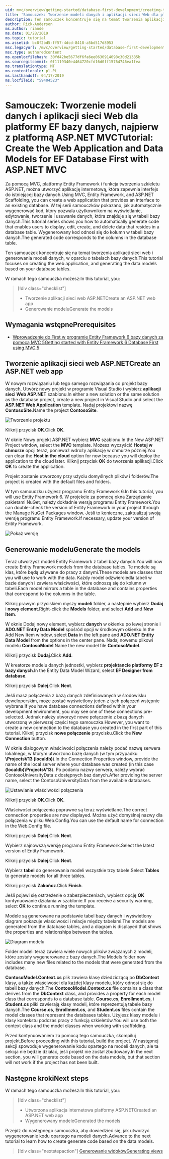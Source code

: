 ```yaml
---
uid: mvc/overview/getting-started/database-first-development/creating-the-web-application
title: 'Samouczek: Tworzenie modeli danych i aplikacji sieci Web dla platformy EF bazy danych, najpierw z platformą ASP.NET MVC'
description: Ten samouczek koncentruje się na temat tworzenia aplikacji sieci web i generowania modeli danych, w oparciu o tabelach bazy danych.
author: Rick-Anderson
ms.author: riande
ms.date: 01/28/2019
ms.topic: tutorial
ms.assetid: bc8f2bd5-ff57-4dcd-8418-a5bd517d8953
msc.legacyurl: /mvc/overview/getting-started/database-first-development/creating-the-web-application
msc.type: authoredcontent
ms.openlocfilehash: 30fd42be5677df6fa6ee0630914098c30d21385b
ms.sourcegitcommit: 0f1119340e4464720cfd16d0ff15764746ea1fea
ms.translationtype: MT
ms.contentlocale: pl-PL
ms.lasthandoff: 04/17/2019
ms.locfileid: "59404523"
---
```

# <a name="tutorial-create-the-web-application-and-data-models-for-ef-database-first-with-aspnet-mvc"></a><span data-ttu-id="5dbf4-103">Samouczek: Tworzenie modeli danych i aplikacji sieci Web dla platformy EF bazy danych, najpierw z platformą ASP.NET MVC</span><span class="sxs-lookup"><span data-stu-id="5dbf4-103">Tutorial: Create the Web Application and Data Models for EF Database First with ASP.NET MVC</span></span>

 <span data-ttu-id="5dbf4-104">Za pomocą MVC, platformy Entity Framework i funkcja tworzenia szkieletu ASP.NET, można utworzyć aplikację internetową, która zapewnia interfejs do istniejącej bazy danych.</span><span class="sxs-lookup"><span data-stu-id="5dbf4-104">Using MVC, Entity Framework, and ASP.NET Scaffolding, you can create a web application that provides an interface to an existing database.</span></span> <span data-ttu-id="5dbf4-105">W tej serii samouczków pokazano, jak automatycznie wygenerować kod, który pozwala użytkownikom na wyświetlanie, edytowanie, tworzenie i usuwanie danych, która znajduje się w tabeli bazy danych.</span><span class="sxs-lookup"><span data-stu-id="5dbf4-105">This tutorial series shows you how to automatically generate code that enables users to display, edit, create, and delete data that resides in a database table.</span></span> <span data-ttu-id="5dbf4-106">Wygenerowany kod odnosi się do kolumn w tabeli bazy danych.</span><span class="sxs-lookup"><span data-stu-id="5dbf4-106">The generated code corresponds to the columns in the database table.</span></span>

<span data-ttu-id="5dbf4-107">Ten samouczek koncentruje się na temat tworzenia aplikacji sieci web i generowania modeli danych, w oparciu o tabelach bazy danych.</span><span class="sxs-lookup"><span data-stu-id="5dbf4-107">This tutorial focuses on creating the web application, and generating the data models based on your database tables.</span></span>

<span data-ttu-id="5dbf4-108">W ramach tego samouczka możesz:</span><span class="sxs-lookup"><span data-stu-id="5dbf4-108">In this tutorial, you:</span></span>

> [!div class="checklist"]
> * <span data-ttu-id="5dbf4-109">Tworzenie aplikacji sieci web ASP.NET</span><span class="sxs-lookup"><span data-stu-id="5dbf4-109">Create an ASP.NET web app</span></span>
> * <span data-ttu-id="5dbf4-110">Generowanie modelu</span><span class="sxs-lookup"><span data-stu-id="5dbf4-110">Generate the models</span></span>

## <a name="prerequisites"></a><span data-ttu-id="5dbf4-111">Wymagania wstępne</span><span class="sxs-lookup"><span data-stu-id="5dbf4-111">Prerequisites</span></span>

* [<span data-ttu-id="5dbf4-112">Wprowadzenie do First w programie Entity Framework 6 bazy danych za pomocą MVC 5</span><span class="sxs-lookup"><span data-stu-id="5dbf4-112">Getting started with Entity Framework 6 Database First using MVC 5</span></span>](setting-up-database.md)

## <a name="create-an-aspnet-web-app"></a><span data-ttu-id="5dbf4-113">Tworzenie aplikacji sieci web ASP.NET</span><span class="sxs-lookup"><span data-stu-id="5dbf4-113">Create an ASP.NET web app</span></span>

<span data-ttu-id="5dbf4-114">W nowym rozwiązaniu lub tego samego rozwiązania co projekt bazy danych, Utwórz nowy projekt w programie Visual Studio i wybierz **aplikacji sieci Web ASP.NET** szablonu.</span><span class="sxs-lookup"><span data-stu-id="5dbf4-114">In either a new solution or the same solution as the database project, create a new project in Visual Studio and select the **ASP.NET Web Application** template.</span></span> <span data-ttu-id="5dbf4-115">Nadaj projektowi nazwę **ContosoSite**.</span><span class="sxs-lookup"><span data-stu-id="5dbf4-115">Name the project **ContosoSite**.</span></span>

![Tworzenie projektu](creating-the-web-application/_static/image1.png)

<span data-ttu-id="5dbf4-117">Kliknij przycisk **OK**.</span><span class="sxs-lookup"><span data-stu-id="5dbf4-117">Click **OK**.</span></span>

<span data-ttu-id="5dbf4-118">W oknie Nowy projekt ASP.NET wybierz **MVC** szablonu.</span><span class="sxs-lookup"><span data-stu-id="5dbf4-118">In the New ASP.NET Project window, select the **MVC** template.</span></span> <span data-ttu-id="5dbf4-119">Możesz wyczyścić **Hostuj w chmurze** opcji teraz, ponieważ wdroży aplikację w chmurze później.</span><span class="sxs-lookup"><span data-stu-id="5dbf4-119">You can clear the **Host in the cloud** option for now because you will deploy the application to the cloud later.</span></span> <span data-ttu-id="5dbf4-120">Kliknij przycisk **OK** do tworzenia aplikacji.</span><span class="sxs-lookup"><span data-stu-id="5dbf4-120">Click **OK** to create the application.</span></span>

<span data-ttu-id="5dbf4-121">Projekt zostanie utworzony przy użyciu domyślnych plików i folderów.</span><span class="sxs-lookup"><span data-stu-id="5dbf4-121">The project is created with the default files and folders.</span></span>

<span data-ttu-id="5dbf4-122">W tym samouczku użyjesz programu Entity Framework 6.</span><span class="sxs-lookup"><span data-stu-id="5dbf4-122">In this tutorial, you will use Entity Framework 6.</span></span> <span data-ttu-id="5dbf4-123">W projekcie za pomocą okna Zarządzanie pakietami NuGet, należy dokładnie wersją programu Entity Framework.</span><span class="sxs-lookup"><span data-stu-id="5dbf4-123">You can double-check the version of Entity Framework in your project through the Manage NuGet Packages window.</span></span> <span data-ttu-id="5dbf4-124">Jeśli to konieczne, zaktualizuj swoją wersję programu Entity Framework.</span><span class="sxs-lookup"><span data-stu-id="5dbf4-124">If necessary, update your version of Entity Framework.</span></span>

![Pokaż wersję](creating-the-web-application/_static/image3.png)

## <a name="generate-the-models"></a><span data-ttu-id="5dbf4-126">Generowanie modelu</span><span class="sxs-lookup"><span data-stu-id="5dbf4-126">Generate the models</span></span>

<span data-ttu-id="5dbf4-127">Teraz utworzysz modeli Entity Framework z tabel bazy danych.</span><span class="sxs-lookup"><span data-stu-id="5dbf4-127">You will now create Entity Framework models from the database tables.</span></span> <span data-ttu-id="5dbf4-128">Te modele są klas, które będą używane do pracy z danymi.</span><span class="sxs-lookup"><span data-stu-id="5dbf4-128">These models are classes that you will use to work with the data.</span></span> <span data-ttu-id="5dbf4-129">Każdy model odzwierciedla tabeli w bazie danych i zawiera właściwości, które odnoszą się do kolumn w tabeli.</span><span class="sxs-lookup"><span data-stu-id="5dbf4-129">Each model mirrors a table in the database and contains properties that correspond to the columns in the table.</span></span>

<span data-ttu-id="5dbf4-130">Kliknij prawym przyciskiem myszy **modeli** folder, a następnie wybierz **Dodaj** i **nowy element**.</span><span class="sxs-lookup"><span data-stu-id="5dbf4-130">Right-click the **Models** folder, and select **Add** and **New Item**.</span></span>

<span data-ttu-id="5dbf4-131">W oknie Dodaj nowy element, wybierz **danych** w okienku po lewej stronie i **ADO.NET Entity Data Model** spośród opcji w środkowym okienku.</span><span class="sxs-lookup"><span data-stu-id="5dbf4-131">In the Add New Item window, select **Data** in the left pane and **ADO.NET Entity Data Model** from the options in the center pane.</span></span> <span data-ttu-id="5dbf4-132">Nadaj nowemu plikowi modelu **ContosoModel**.</span><span class="sxs-lookup"><span data-stu-id="5dbf4-132">Name the new model file **ContosoModel**.</span></span>

<span data-ttu-id="5dbf4-133">Kliknij przycisk **Dodaj**.</span><span class="sxs-lookup"><span data-stu-id="5dbf4-133">Click **Add**.</span></span>

<span data-ttu-id="5dbf4-134">W kreatorze modelu danych jednostki, wybierz **projektancie platformy EF z bazy danych**.</span><span class="sxs-lookup"><span data-stu-id="5dbf4-134">In the Entity Data Model Wizard, select **EF Designer from database**.</span></span>

<span data-ttu-id="5dbf4-135">Kliknij przycisk **Dalej**.</span><span class="sxs-lookup"><span data-stu-id="5dbf4-135">Click **Next**.</span></span>

<span data-ttu-id="5dbf4-136">Jeśli masz połączenia z bazą danych zdefiniowanych w środowisku deweloperskim, może zostać wyświetlony jeden z tych połączeń wstępnie wybrana.</span><span class="sxs-lookup"><span data-stu-id="5dbf4-136">If you have database connections defined within your development environment, you may see one of these connections pre-selected.</span></span> <span data-ttu-id="5dbf4-137">Jednak należy utworzyć nowe połączenie z bazą danych utworzoną w pierwszej części tego samouczka.</span><span class="sxs-lookup"><span data-stu-id="5dbf4-137">However, you want to create a new connection to the database you created in the first part of this tutorial.</span></span> <span data-ttu-id="5dbf4-138">Kliknij przycisk **nowe połączenie** przycisku.</span><span class="sxs-lookup"><span data-stu-id="5dbf4-138">Click the **New Connection** button.</span></span>

<span data-ttu-id="5dbf4-139">W oknie dialogowym właściwości połączenia należy podać nazwę serwera lokalnego, w którym utworzono bazę danych (w tym przypadku **\ProjectsV13 (localdb)**).</span><span class="sxs-lookup"><span data-stu-id="5dbf4-139">In the Connection Properties window, provide the name of the local server where your database was created (in this case **(localdb)\ProjectsV13**).</span></span> <span data-ttu-id="5dbf4-140">Po podaniu nazwy serwera, należy wybrać ContosoUniversityData z dostępnych baz danych.</span><span class="sxs-lookup"><span data-stu-id="5dbf4-140">After providing the server name, select the ContosoUniversityData from the available databases.</span></span>

![Ustawianie właściwości połączenia](creating-the-web-application/_static/image8.png)

<span data-ttu-id="5dbf4-142">Kliknij przycisk **OK**.</span><span class="sxs-lookup"><span data-stu-id="5dbf4-142">Click **OK**.</span></span>

<span data-ttu-id="5dbf4-143">Właściwości połączenia poprawne są teraz wyświetlane.</span><span class="sxs-lookup"><span data-stu-id="5dbf4-143">The correct connection properties are now displayed.</span></span> <span data-ttu-id="5dbf4-144">Można użyć domyślnej nazwy dla połączenia w pliku Web.Config.</span><span class="sxs-lookup"><span data-stu-id="5dbf4-144">You can use the default name for connection in the Web.Config file.</span></span>

<span data-ttu-id="5dbf4-145">Kliknij przycisk **Dalej**.</span><span class="sxs-lookup"><span data-stu-id="5dbf4-145">Click **Next**.</span></span>

<span data-ttu-id="5dbf4-146">Wybierz najnowszą wersję programu Entity Framework.</span><span class="sxs-lookup"><span data-stu-id="5dbf4-146">Select the latest version of Entity Framework.</span></span>

<span data-ttu-id="5dbf4-147">Kliknij przycisk **Dalej**.</span><span class="sxs-lookup"><span data-stu-id="5dbf4-147">Click **Next**.</span></span>

<span data-ttu-id="5dbf4-148">Wybierz **tabel** do generowania modeli wszystkie trzy tabele.</span><span class="sxs-lookup"><span data-stu-id="5dbf4-148">Select **Tables** to generate models for all three tables.</span></span>

<span data-ttu-id="5dbf4-149">Kliknij przycisk **Zakończ**.</span><span class="sxs-lookup"><span data-stu-id="5dbf4-149">Click **Finish**.</span></span>

<span data-ttu-id="5dbf4-150">Jeśli pojawi się ostrzeżenie o zabezpieczeniach, wybierz opcję **OK** kontynuowanie działania w szablonie.</span><span class="sxs-lookup"><span data-stu-id="5dbf4-150">If you receive a security warning, select **OK** to continue running the template.</span></span>

<span data-ttu-id="5dbf4-151">Modele są generowane na podstawie tabel bazy danych i wyświetlony diagram pokazuje właściwości i relacje między tabelami.</span><span class="sxs-lookup"><span data-stu-id="5dbf4-151">The models are generated from the database tables, and a diagram is displayed that shows the properties and relationships between the tables.</span></span>

![Diagram modelu](creating-the-web-application/_static/image11.png)

<span data-ttu-id="5dbf4-153">Folder modeli teraz zawiera wiele nowych plików związanych z modeli, które zostały wygenerowane z bazy danych.</span><span class="sxs-lookup"><span data-stu-id="5dbf4-153">The Models folder now includes many new files related to the models that were generated from the database.</span></span>

<span data-ttu-id="5dbf4-154">**ContosoModel.Context.cs** plik zawiera klasę dziedziczącą po **DbContext** klasy, a także właściwości dla każdej klasy modelu, który odnosi się do tabeli bazy danych.</span><span class="sxs-lookup"><span data-stu-id="5dbf4-154">The **ContosoModel.Context.cs** file contains a class that derives from the **DbContext** class, and provides a property for each model class that corresponds to a database table.</span></span> <span data-ttu-id="5dbf4-155">**Course.cs**, **Enrollment.cs**, i **Student.cs** pliki zawierają klasy modeli, które reprezentują tabele bazy danych.</span><span class="sxs-lookup"><span data-stu-id="5dbf4-155">The **Course.cs**, **Enrollment.cs**, and **Student.cs** files contain the model classes that represent the databases tables.</span></span> <span data-ttu-id="5dbf4-156">Użyjesz klasy modelu i klasy kontekstu podczas pracy z funkcją szkieletów.</span><span class="sxs-lookup"><span data-stu-id="5dbf4-156">You will use both the context class and the model classes when working with scaffolding.</span></span>

<span data-ttu-id="5dbf4-157">Przed kontynuowaniem za pomocą tego samouczka, skompiluj projekt.</span><span class="sxs-lookup"><span data-stu-id="5dbf4-157">Before proceeding with this tutorial, build the project.</span></span> <span data-ttu-id="5dbf4-158">W następnej sekcji spowoduje wygenerowanie kodu opartego na modeli danych, ale ta sekcja nie będzie działać, jeśli projekt nie został zbudowany.</span><span class="sxs-lookup"><span data-stu-id="5dbf4-158">In the next section, you will generate code based on the data models, but that section will not work if the project has not been built.</span></span>

## <a name="next-steps"></a><span data-ttu-id="5dbf4-159">Następne kroki</span><span class="sxs-lookup"><span data-stu-id="5dbf4-159">Next steps</span></span>

<span data-ttu-id="5dbf4-160">W ramach tego samouczka możesz:</span><span class="sxs-lookup"><span data-stu-id="5dbf4-160">In this tutorial, you:</span></span>

> [!div class="checklist"]
> * <span data-ttu-id="5dbf4-161">Utworzona aplikacja internetowa platformy ASP.NET</span><span class="sxs-lookup"><span data-stu-id="5dbf4-161">Created an ASP.NET web app</span></span>
> * <span data-ttu-id="5dbf4-162">Wygenerowany modele</span><span class="sxs-lookup"><span data-stu-id="5dbf4-162">Generated the models</span></span>

<span data-ttu-id="5dbf4-163">Przejdź do następnego samouczka, aby dowiedzieć się, jak utworzyć wygenerowanie kodu opartego na modeli danych.</span><span class="sxs-lookup"><span data-stu-id="5dbf4-163">Advance to the next tutorial to learn how to create generate code based on the data models.</span></span>
> [!div class="nextstepaction"]
> [<span data-ttu-id="5dbf4-164">Generowanie widoków</span><span class="sxs-lookup"><span data-stu-id="5dbf4-164">Generating views</span></span>](generating-views.md)
